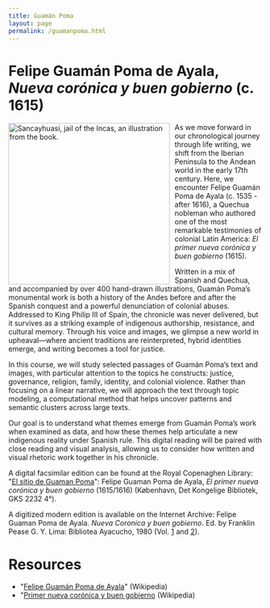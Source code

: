 ```yaml
---
title: Guamán Poma
layout: page
permalink: /guamanpoma.html
---
```

# Felipe Guamán Poma de Ayala, *Nueva corónica y buen gobierno* (c. 1615)
<img src="https://upload.wikimedia.org/wikipedia/commons/6/61/Sancayhuasi.jpg" alt="Sancayhuasi, jail of the Incas, an illustration from the book." style="width:320px; float:left;  margin-right:10px">

As we move forward in our chronological journey through life writing, we shift from the Iberian Peninsula to the Andean world in the early 17th century. Here, we encounter Felipe Guamán Poma de Ayala (c. 1535 - after 1616), a Quechua nobleman who authored one of the most remarkable testimonies of colonial Latin America: *El primer nueva corónica y buen gobierno* (1615).

Written in a mix of Spanish and Quechua, and accompanied by over 400 hand-drawn illustrations, Guamán Poma’s monumental work is both a history of the Andes before and after the Spanish conquest and a powerful denunciation of colonial abuses. Addressed to King Philip III of Spain, the chronicle was never delivered, but it survives as a striking example of indigenous authorship, resistance, and cultural memory. Through his voice and images, we glimpse a new world in upheaval—where ancient traditions are reinterpreted, hybrid identities emerge, and writing becomes a tool for justice.

In this course, we will study selected passages of Guamán Poma’s text and images, with particular attention to the topics he constructs: justice, governance, religion, family, identity, and colonial violence. Rather than focusing on a linear narrative, we will approach the text through topic modeling, a computational method that helps uncover patterns and semantic clusters across large texts.

Our goal is to understand what themes emerge from Guamán Poma’s work when examined as data, and how these themes help articulate a new indigenous reality under Spanish rule. This digital reading will be paired with close reading and visual analysis, allowing us to consider how written and visual rhetoric work together in his chronicle.

A digital facsimilar edition can be found at the Royal Copenaghen Library: "[El sitio de Guaman Poma](https://poma.kb.dk/permalink/2006/poma/info/es/frontpage.htm)": Felipe Guaman Poma de Ayala, *El primer nueva corónica y buen gobierno* (1615/1616) (København, Det Kongelige Bibliotek, GKS 2232 4°).

A digitized modern edition is available on the Internet Archive: Felipe Guaman Poma de Ayala. *Nueva Coronica y buen gobierno*. Ed. by Franklin Pease G. Y. Lima: Bibliotea Ayacucho, 1980 (Vol. [1](https://archive.org/details/15841615GuamanPomaNuevaCoronicaI) and [2](https://archive.org/details/15841615GuamanPomaNuevaCoronicaII)). 

# Resources 

- "[Felipe Guamán Poma de Ayala](https://en.wikipedia.org/wiki/Felipe_Guaman_Poma_de_Ayala)" (Wikipedia)
- "[Primer nueva corónica y buen gobierno](https://es.wikipedia.org/wiki/Primer_nueva_cor%C3%B3nica_y_buen_gobierno) (Wikipedia)

